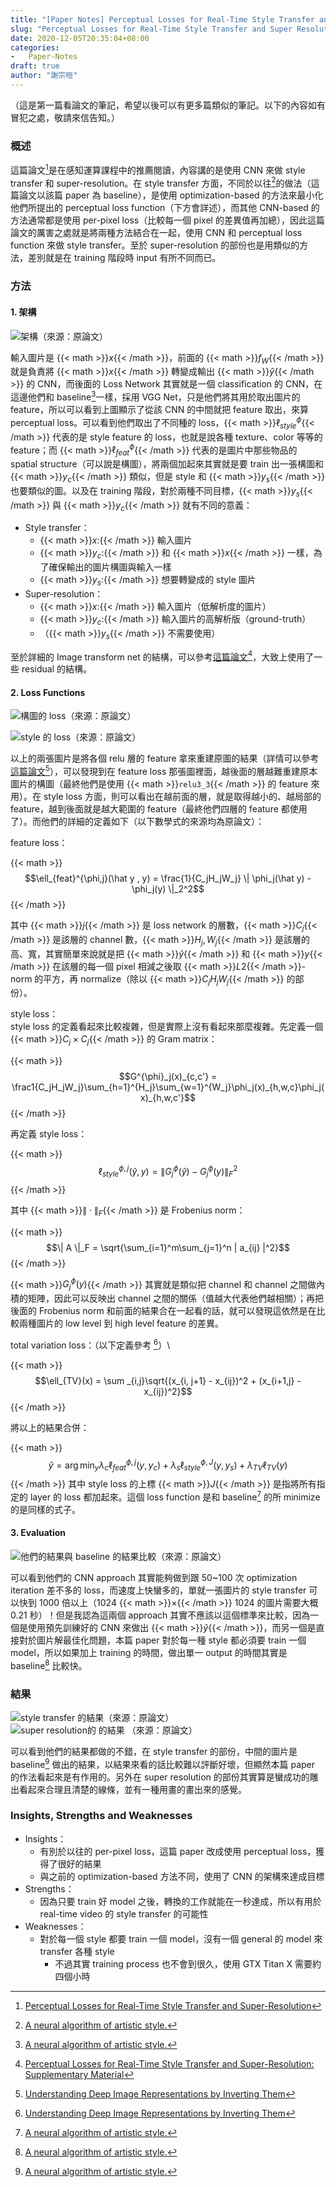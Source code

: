 ```yaml
---
title: "[Paper Notes] Perceptual Losses for Real-Time Style Transfer and Super-Resolution"
slug: "Perceptual Losses for Real-Time Style Transfer and Super Resolution"
date: 2020-12-05T20:35:04+08:00
categories:
-   Paper-Notes
draft: true
author: "謝宗晅"
---
```


（這是第一篇看論文的筆記，希望以後可以有更多篇類似的筆記。以下的內容如有冒犯之處，敬請來信告知。）

### 概述

這篇論文[^1]是在感知運算課程中的推薦閱讀，內容講的是使用 CNN 來做 style transfer 和 super-resolution。在 style transfer 方面，不同於以往[^2]的做法（這篇論文以該篇 paper 為 baseline），是使用 optimization-based 的方法來最小化他們所提出的 perceptual loss function（下方會詳述），而其他 CNN-based 的方法通常都是使用 per-pixel loss（比較每一個 pixel 的差異值再加總），因此這篇論文的厲害之處就是將兩種方法結合在一起，使用 CNN 和 perceptual loss function 來做 style transfer。至於 super-resolution 的部份也是用類似的方法，差別就是在 training 階段時 input 有所不同而已。

### 方法

#### 1. 架構

![架構（來源：原論文）](structure.png)

輸入圖片是 {{< math >}}$x${{< /math >}}，前面的 {{< math >}}$f_W${{< /math >}} 就是負責將 {{< math >}}$x${{< /math >}} 轉變成輸出 {{< math >}}$\hat y${{< /math >}} 的 CNN，而後面的 Loss Network 其實就是一個 classification 的 CNN，在這邊他們和 baseline[^2]一樣，採用 VGG Net，只是他們將其用於取出圖片的 feature，所以可以看到上圖顯示了從該 CNN 的中間就把 feature 取出，來算 perceptual loss。可以看到他們取出了不同種的 loss，{{< math >}}$\ell_{style}^{\phi}${{< /math >}} 代表的是 style feature 的 loss，也就是說各種 texture、color 等等的 feature；而 {{< math >}}$\ell^{\phi}_{feat}${{< /math >}} 代表的是圖片中那些物品的 spatial structure（可以說是構圖），將兩個加起來其實就是要 train 出一張構圖和 {{< math >}}$y_c${{< /math >}} 類似，但是 style 和 {{< math >}}$y_s${{< /math >}} 也要類似的圖。以及在 training 階段，對於兩種不同目標，{{< math >}}$y_s${{< /math >}} 與 {{< math >}}$y_c${{< /math >}} 就有不同的意義：
* Style transfer：
    * {{< math >}}$x:${{< /math >}} 輸入圖片
    * {{< math >}}$y_c:${{< /math >}} 和 {{< math >}}$x${{< /math >}} 一樣，為了確保輸出的圖片構圖與輸入一樣
    * {{< math >}}$y_s:${{< /math >}} 想要轉變成的 style 圖片
* Super-resolution：
    * {{< math >}}$x:${{< /math >}} 輸入圖片（低解析度的圖片）
    * {{< math >}}$y_c:${{< /math >}} 輸入圖片的高解析版（ground-truth）
    * （{{< math >}}$y_s${{< /math >}} 不需要使用）

至於詳細的 Image transform net 的結構，可以參考[這篇論文](https://cs.stanford.edu/people/jcjohns/papers/fast-style/fast-style-supp.pdf)[^3]，大致上使用了一些 residual 的結構。

#### 2. Loss Functions

![構圖的 loss（來源：原論文）](feature_loss.png)

![style 的 loss（來源：原論文）](style_loss.png)

以上的兩張圖片是將各個 relu 層的 feature 拿來重建原圖的結果（詳情可以參考[這篇論文](https://arxiv.org/abs/1412.0035)[^4]），可以發現到在 feature loss 那張圖裡面，越後面的層越難重建原本圖片的構圖（最終他們是使用 {{< math >}}$\texttt{relu3_3}${{< /math >}} 的 feature 來用）。在 style loss 方面，則可以看出在越前面的層，就是取得越小的、越局部的 feature，越到後面就是越大範圍的 feature（最終他們四層的 feature 都使用了）。而他們的詳細的定義如下（以下數學式的來源均為原論文）：

feature loss：

{{< math >}}$$\ell_{feat}^{\phi,j}(\hat y , y) = \frac{1}{C_jH_jW_j} \| \phi_j(\hat y) - \phi_j(y) \|_2^2$${{< /math >}}

其中 {{< math >}}$j${{< /math >}} 是 loss network 的層數，{{< math >}}$C_j${{< /math >}} 是該層的 channel 數，{{< math >}}$H_j, W_j${{< /math >}} 是該層的高、寬，其實簡單來說就是把 {{< math >}}$\hat y${{< /math >}} 和 {{< math >}}$y${{< /math >}} 在該層的每一個 pixel 相減之後取 {{< math >}}$L2${{< /math >}}-norm 的平方，再 normalize（除以 {{< math >}}$C_jH_jW_j${{< /math >}} 的部份）。

style loss：\
style loss 的定義看起來比較複雜，但是實際上沒有看起來那麼複雜。先定義一個 {{< math >}}$C_j \times C_j${{< /math >}} 的 Gram matrix：

{{< math >}}$$G^{\phi}_j(x)_{c,c'} = \frac1{C_jH_jW_j}\sum_{h=1}^{H_j}\sum_{w=1}^{W_j}\phi_j(x)_{h,w,c}\phi_j(x)_{h,w,c'}$${{< /math >}}

再定義 style loss：

{{< math >}}$$\ell^{\phi, j}_{style}(\hat y, y) = \| G_j^\phi(\hat y) - G_j^\phi(y) \|^2_F$${{< /math >}}

其中 {{< math >}}$\| \cdot \|_F${{< /math >}} 是 Frobenius norm：

{{< math >}}$$\| A \|_F = \sqrt{\sum_{i=1}^m\sum_{j=1}^n | a_{ij} |^2}$${{< /math >}}

{{< math >}}$G_j^\phi(y)${{< /math >}} 其實就是類似把 channel 和 channel 之間做內積的矩陣，因此可以反映出 channel 之間的關係（值越大代表他們越相關）；再把後面的 Frobenius norm 和前面的結果合在一起看的話，就可以發現這依然是在比較兩種圖片的 low level 到 high level feature 的差異。

total variation loss：（以下定義參考 [^4]）\

{{< math >}}$$\ell_{TV}(x) = \sum _{i,j}\sqrt{(x_{i, j+1} - x_{ij})^2 + (x_{i+1,j} - x_{ij})^2}$${{< /math >}}


將以上的結果合併：

{{< math >}}$$\hat y = \arg \min_y \lambda _c \ell^{\phi,j} _{feat}(y,y_c) + \lambda _s\ell^{\phi, J} _{style}(y,y_s) + \lambda _{TV}\ell  _{TV}(y)$${{< /math >}}
其中 style loss 的上標 {{< math >}}$J${{< /math >}} 是指將所有指定的 layer 的 loss 都加起來。這個 loss function 是和 baseline[^2] 的所 minimize 的是同樣的式子。

#### 3. Evaluation

![他們的結果與 baseline[^2] 的結果比較（來源：原論文）](performance.png)

可以看到他們的 CNN approach 其實能夠做到跟 50~100 次 optimization iteration 差不多的 loss，而速度上快蠻多的，單就一張圖片的 style transfer 可以快到 1000 倍以上（1024 {{< math >}}$\times${{< /math >}} 1024 的圖片需要大概 0.21 秒）！但是我認為這兩個 approach 其實不應該以這個標準來比較，因為一個是使用預先訓練好的 CNN 來做出 {{< math >}}$\hat y${{< /math >}}，而另一個是直接對於圖片解最佳化問題，本篇 paper 對於每一種 style 都必須要 train 一個 model，所以如果加上 training 的時間，做出單一 output 的時間其實是 baseline[^2] 比較快。


### 結果

![style transfer 的結果（來源：原論文）](results.png)
![super resolution的 的結果 （來源：原論文）](result2.png)

可以看到他們的結果都做的不錯，在 style transfer 的部份，中間的圖片是 baseline[^2] 做出的結果，以結果來看的話比較難以評斷好壞，但顯然本篇 paper 的作法看起來是有作用的。另外在 super resolution 的部份其實算是蠻成功的雕出看起來合理且清楚的線條，並有一種用畫的畫出來的感覺。

### Insights, Strengths and Weaknesses

* Insights：
    * 有別於以往的 per-pixel loss，這篇 paper 改成使用 perceptual loss，獲得了很好的結果
    * 與之前的 optimization-based 方法不同，使用了 CNN 的架構來達成目標
* Strengths：
    * 因為只要 train 好 model 之後，轉換的工作就能在一秒達成，所以有用於 real-time video 的 style transfer 的可能性
* Weaknesses：
    * 對於每一個 style 都要 train 一個 model，沒有一個 general 的 model 來 transfer 各種 style
        * 不過其實 training process 也不會到很久，使用 GTX Titan X 需要約四個小時

[^1]: [Perceptual Losses for Real-Time Style Transfer and Super-Resolution](https://arxiv.org/abs/1603.08155)
[^2]: [A neural algorithm of artistic style.](https://arxiv.org/abs/1508.06576)
[^3]: [Perceptual Losses for Real-Time Style Transfer and Super-Resolution: Supplementary Material](https://cs.stanford.edu/people/jcjohns/papers/fast-style/fast-style-supp.pdf)
[^4]: [Understanding Deep Image Representations by Inverting Them](https://arxiv.org/abs/1412.0035)
